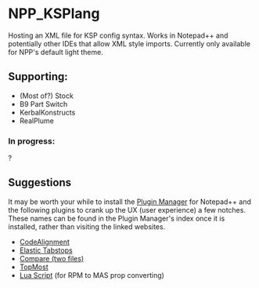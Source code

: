 # NPP_KSPlang
Hosting an XML file for KSP config syntax. Works in Notepad++ and potentially other IDEs that allow XML style imports. Currently only available for NPP's default light theme.

## Supporting:
* (Most of?) Stock
* B9 Part Switch
* KerbalKonstructs
* RealPlume

### In progress:
?

## Suggestions
It may be worth your while to install the [Plugin Manager](https://github.com/bruderstein/nppPluginManager
) for Notepad++ and the following plugins to crank up the UX (user experience) a few notches. These names can be found in the Plugin Manager's index once it is installed, rather than visiting the linked websites.

* [CodeAlignment](http://codealignment.com/ForNotepadPlusPlus.html)
* [Elastic Tabstops](http://nickgravgaard.com/elastic-tabstops/)
* [Compare (two files)](https://github.com/jsleroy/compare-plugin)
* [TopMost](https://sites.google.com/site/fstellari/nppplugins)
* [Lua Script](https://github.com/dail8859/LuaScript) (for RPM to MAS prop converting)
